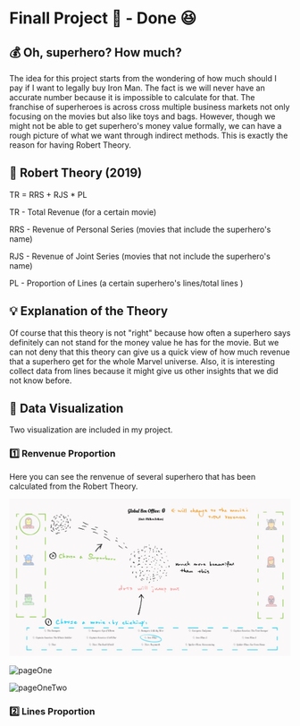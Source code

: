 # Finall Project 👾 - Done 😆

## 💰 Oh, superhero? How much?

The idea for this project starts from the wondering of how much should I pay if I want to legally buy Iron Man. The fact is we will never have an accurate number because it is impossible to calculate for that. The franchise of superheroes is across cross multiple business markets not only focusing on the movies but also like toys and bags. However, though we might not be able to get superhero's money value formally, we can have a rough picture of what we want through indirect methods. This is exactly the reason for having Robert Theory.

## 💯 Robert Theory (2019)

TR = RRS + RJS * PL

TR - Total Revenue (for a certain movie)

RRS - Revenue of Personal Series (movies that include the superhero's name)

RJS - Revenue of Joint Series (movies that not include the superhero's name)

PL - Proportion of Lines (a certain superhero's lines/total lines )

## 💡 Explanation of the Theory

Of course that this theory is not "right" because how often a superhero says definitely can not stand for the money value he has for the movie. But we can not deny that this theory can give us a quick view of how much revenue that a superhero get for the whole Marvel universe. Also, it is interesting collect data from lines because it might give us other insights that we did not know before.

## 📣 Data Visualization

Two visualization are included in my project.

### 1️⃣ Renvenue Proportion

Here you can see the renvenue of several superhero that has been calculated from the Robert Theory.

![picOne](https://github.com/HaochenXiong/my-cdv-fall19/blob/master/my-work/final%20project/picOne.jpg)

![pageOne](https://github.com/HaochenXiong/my-cdv-fall19/blob/master/my-work/final%20project/PageOne.gif)

![pageOneTwo](https://github.com/HaochenXiong/my-cdv-fall19/blob/master/my-work/final%20project/pageOneTwo.gif)

### 2️⃣ Lines Proportion
